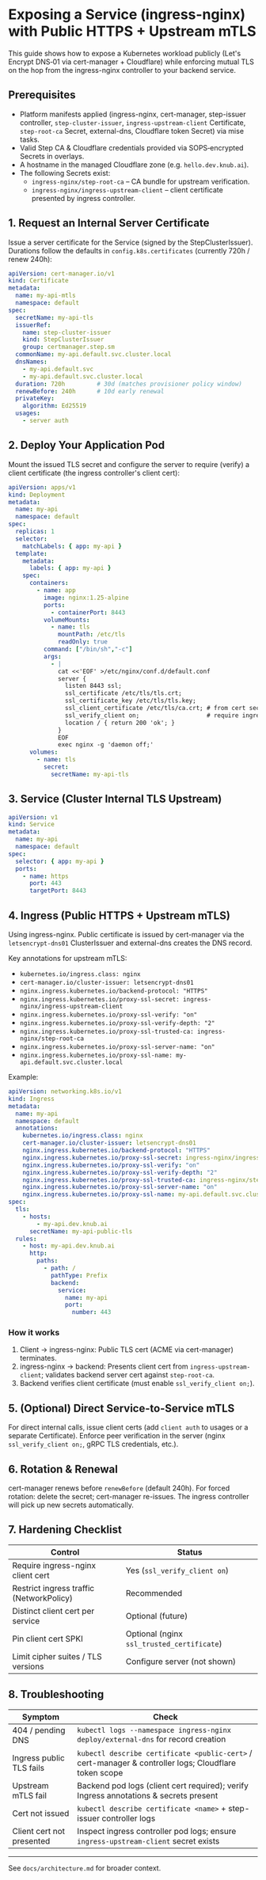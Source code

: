 # Exposing a Service (ingress-nginx) with Public HTTPS + Upstream mTLS

This guide shows how to expose a Kubernetes workload publicly (Let's Encrypt DNS‑01 via cert-manager + Cloudflare) while enforcing mutual TLS on the hop from the ingress-nginx controller to your backend service.

## Prerequisites
* Platform manifests applied (ingress-nginx, cert-manager, step-issuer controller, `step-cluster-issuer`, `ingress-upstream-client` Certificate, `step-root-ca` Secret, external-dns, Cloudflare token Secret) via mise tasks.
* Valid Step CA & Cloudflare credentials provided via SOPS‑encrypted Secrets in overlays.
* A hostname in the managed Cloudflare zone (e.g. `hello.dev.knub.ai`).
* The following Secrets exist:
  * `ingress-nginx/step-root-ca` – CA bundle for upstream verification.
  * `ingress-nginx/ingress-upstream-client` – client certificate presented by ingress controller.

## 1. Request an Internal Server Certificate
Issue a server certificate for the Service (signed by the StepClusterIssuer). Durations follow the defaults in `config.k8s.certificates` (currently 720h / renew 240h):
```yaml
apiVersion: cert-manager.io/v1
kind: Certificate
metadata:
  name: my-api-mtls
  namespace: default
spec:
  secretName: my-api-tls
  issuerRef:
    name: step-cluster-issuer
    kind: StepClusterIssuer
    group: certmanager.step.sm
  commonName: my-api.default.svc.cluster.local
  dnsNames:
    - my-api.default.svc
    - my-api.default.svc.cluster.local
  duration: 720h         # 30d (matches provisioner policy window)
  renewBefore: 240h      # 10d early renewal
  privateKey:
    algorithm: Ed25519
  usages:
    - server auth
```

## 2. Deploy Your Application Pod
Mount the issued TLS secret and configure the server to require (verify) a client certificate (the ingress controller's client cert):
```yaml
apiVersion: apps/v1
kind: Deployment
metadata:
  name: my-api
  namespace: default
spec:
  replicas: 1
  selector:
    matchLabels: { app: my-api }
  template:
    metadata:
      labels: { app: my-api }
    spec:
      containers:
        - name: app
          image: nginx:1.25-alpine
          ports:
            - containerPort: 8443
          volumeMounts:
            - name: tls
              mountPath: /etc/tls
              readOnly: true
          command: ["/bin/sh","-c"]
          args:
            - |
              cat <<'EOF' >/etc/nginx/conf.d/default.conf
              server {
                listen 8443 ssl;
                ssl_certificate /etc/tls/tls.crt;
                ssl_certificate_key /etc/tls/tls.key;
                ssl_client_certificate /etc/tls/ca.crt; # from cert secret
                ssl_verify_client on;                   # require ingress-nginx client cert
                location / { return 200 'ok'; }
              }
              EOF
              exec nginx -g 'daemon off;'
      volumes:
        - name: tls
          secret:
            secretName: my-api-tls
```

## 3. Service (Cluster Internal TLS Upstream)
```yaml
apiVersion: v1
kind: Service
metadata:
  name: my-api
  namespace: default
spec:
  selector: { app: my-api }
  ports:
    - name: https
      port: 443
      targetPort: 8443
```

## 4. Ingress (Public HTTPS + Upstream mTLS)
Using ingress-nginx. Public certificate is issued by cert-manager via the `letsencrypt-dns01` ClusterIssuer and external-dns creates the DNS record.

Key annotations for upstream mTLS:
* `kubernetes.io/ingress.class: nginx`
* `cert-manager.io/cluster-issuer: letsencrypt-dns01`
* `nginx.ingress.kubernetes.io/backend-protocol: "HTTPS"`
* `nginx.ingress.kubernetes.io/proxy-ssl-secret: ingress-nginx/ingress-upstream-client`
* `nginx.ingress.kubernetes.io/proxy-ssl-verify: "on"`
* `nginx.ingress.kubernetes.io/proxy-ssl-verify-depth: "2"`
* `nginx.ingress.kubernetes.io/proxy-ssl-trusted-ca: ingress-nginx/step-root-ca`
* `nginx.ingress.kubernetes.io/proxy-ssl-server-name: "on"`
* `nginx.ingress.kubernetes.io/proxy-ssl-name: my-api.default.svc.cluster.local`

Example:
```yaml
apiVersion: networking.k8s.io/v1
kind: Ingress
metadata:
  name: my-api
  namespace: default
  annotations:
    kubernetes.io/ingress.class: nginx
    cert-manager.io/cluster-issuer: letsencrypt-dns01
    nginx.ingress.kubernetes.io/backend-protocol: "HTTPS"
    nginx.ingress.kubernetes.io/proxy-ssl-secret: ingress-nginx/ingress-upstream-client
    nginx.ingress.kubernetes.io/proxy-ssl-verify: "on"
    nginx.ingress.kubernetes.io/proxy-ssl-verify-depth: "2"
    nginx.ingress.kubernetes.io/proxy-ssl-trusted-ca: ingress-nginx/step-root-ca
    nginx.ingress.kubernetes.io/proxy-ssl-server-name: "on"
    nginx.ingress.kubernetes.io/proxy-ssl-name: my-api.default.svc.cluster.local
spec:
  tls:
    - hosts:
        - my-api.dev.knub.ai
      secretName: my-api-public-tls
  rules:
    - host: my-api.dev.knub.ai
      http:
        paths:
          - path: /
            pathType: Prefix
            backend:
              service:
                name: my-api
                port:
                  number: 443
```

### How it works
1. Client -> ingress-nginx: Public TLS cert (ACME via cert-manager) terminates.
2. ingress-nginx -> backend: Presents client cert from `ingress-upstream-client`; validates backend server cert against `step-root-ca`.
3. Backend verifies client certificate (must enable `ssl_verify_client on;`).

## 5. (Optional) Direct Service-to-Service mTLS
For direct internal calls, issue client certs (add `client auth` to usages or a separate Certificate). Enforce peer verification in the server (nginx `ssl_verify_client on;`, gRPC TLS credentials, etc.).

## 6. Rotation & Renewal
cert-manager renews before `renewBefore` (default 240h). For forced rotation: delete the secret; cert-manager re-issues. The ingress controller will pick up new secrets automatically.

## 7. Hardening Checklist
| Control | Status |
|---------|--------|
| Require ingress-nginx client cert | Yes (`ssl_verify_client on`) |
| Restrict ingress traffic (NetworkPolicy) | Recommended |
| Distinct client cert per service | Optional (future) |
| Pin client cert SPKI | Optional (nginx `ssl_trusted_certificate`) |
| Limit cipher suites / TLS versions | Configure server (not shown) |

## 8. Troubleshooting
| Symptom | Check |
|---------|-------|
| 404 / pending DNS | `kubectl logs --namespace ingress-nginx deploy/external-dns` for record creation |
| Ingress public TLS fails | `kubectl describe certificate <public-cert>` / cert-manager & controller logs; Cloudflare token scope |
| Upstream mTLS fail | Backend pod logs (client cert required); verify Ingress annotations & secrets present |
| Cert not issued | `kubectl describe certificate <name>` + step-issuer controller logs |
| Client cert not presented | Inspect ingress controller pod logs; ensure `ingress-upstream-client` secret exists |

---
See `docs/architecture.md` for broader context.
